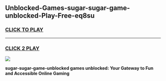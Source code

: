 
## Unblocked-Games-sugar-sugar-game-unblocked-Play-Free-eq8su
<h3>
<a href="https://premium76.site?title=sugar-sugar-game-unblocked&ref=12A">CLICK TO PLAY</a></h3>
<hr>

<h3>
<a href="https://premium76.site?title=sugar-sugar-game-unblocked&ref=12A">CLICK 2 PLAY</a>
  
</h3>

<a href="https://premium76.site?title=sugar-sugar-game-unblocked&ref=12A"><img src="https://clearcache.store/games.png"></a>


**sugar-sugar-game-unblocked games unblocked: Your Gateway to Fun and Accessible Online Gaming**
